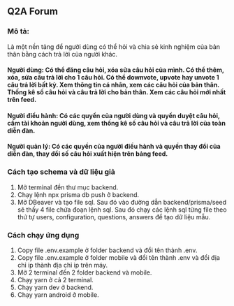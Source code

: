 ## Q2A Forum

### Mô tả:

Là một nền tảng để người dùng có thể hỏi và chia sẻ kinh nghiệm của bản thân bằng cách trả lời của người khác.

#### Người dùng: Có thể đăng câu hỏi, xóa sửa câu hỏi của mình. Có thể thêm, xóa, sửa câu trả lời cho 1 câu hỏi. Có thể downvote, upvote hay unvote 1 câu trả lời bất kỳ. Xem thông tin cá nhân, xem các câu hỏi của bản thân. Thống kê số câu hỏi và câu trả lời cho bản thân. Xem các câu hỏi mới nhất trên feed.

#### Người điều hành: Có các quyền của người dùng và quyền duyệt câu hỏi, cấm tài khoản người dùng, xem thống kê số câu hỏi và câu trả lời của toàn diễn đàn.

#### Người quản lý: Có các quyền của người điều hành và quyền thay đổi của diễn đàn, thay đổi số câu hỏi xuất hiện trên bảng feed.

### Cách tạo schema và dữ liệu giả

1. Mở terminal đền thư mục backend.
2. Chạy lệnh npx prisma db push ở backend.
3. Mở DBeaver và tạo file sql. Sau đó vào đường dẫn backend/prisma/seed sẽ thấy 4 file chứa đoạn lệnh sql. Sau đó chạy các lệnh sql từng file theo thứ tự users, configuration, questions, answers để tạo dữ liệu mẫu.

### Cách chạy ứng dụng

1. Copy file .env.example ở folder backend và đổi tên thành .env.
2. Copy file .env.example ở folder mobile và đổi tên thành .env và đổi địa chỉ ip thành địa chỉ ip trên máy.
3. Mở 2 terminal đến 2 folder backend và mobile.
4. Chạy yarn ở cả 2 terminal.
5. Chạy yarn dev ở backend.
6. Chạy yarn android ở mobile.

